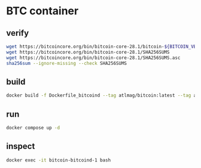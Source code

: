 # BTC container

## verify

```sh
wget https://bitcoincore.org/bin/bitcoin-core-28.1/bitcoin-${BITCOIN_VERSION}-x86_64-linux-gnu.tar.gz
wget https://bitcoincore.org/bin/bitcoin-core-28.1/SHA256SUMS
wget https://bitcoincore.org/bin/bitcoin-core-28.1/SHA256SUMS.asc
sha256sum --ignore-missing --check SHA256SUMS

```
## build

```sh
docker build -f Dockerfile_bitcoind --tag atlmag/bitcoin:latest --tag atlmag/bitcoin:28.1 .
```

## run

```sh
docker compose up -d
```

## inspect
```sh
docker exec -it bitcoin-bitcoind-1 bash
````
